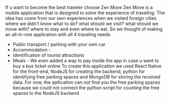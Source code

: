 
If u want to become the best traveler choose Zen Move
Zen Move is a mobile application that is designed to solve the experience of traveling.
The idea has come from our own experiences when we visited foreign cities where we didn't know what to do? what should we visit?  what should we move with? where to stay and even where to eat.
So we thought of making an all-in-one application with all 4 traveling needs
- Public transport / parking with your own car
- Accommodation - 
- Identification of tourist attractions
- Meals -
We even added a way to pay inside the app in case u want to buy a bus ticket online 
To create this application we used React Native for the front-end, NodeJS for creating the backend, python for identifying free parking spaces and MongoDB for storing the received data.
For now, the apllication can not find you the free parking spaces because we could not connect the python script for counting the free spaces to the NodeJS backend

